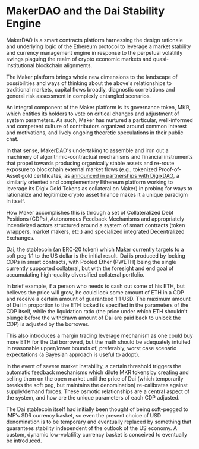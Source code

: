 # MakerDAO and the Dai Stability Engine

MakerDAO is a smart contracts platform harnessing the design rationale and underlying logic of the Ethereum protocol to leverage a market stability and currency management engine in response to the perpetual volatility swings plaguing the realm of crypto economic markets and quasi-institutional blockchain alignments.

The Maker platform brings whole new dimensions to the landscape of possibilities and ways of thinking about the above's relationships to traditional markets, capital flows broadly, diagnostic correlations and general risk assessment in complexly entangled scenarios.

An integral component of the Maker platform is its governance token, MKR, which entitles its holders to vote on critical changes and adjustment of system parameters. As such, Maker has nurtured a particular, well-informed and competent culture of contributors organized around common interest and motivations, and lively ongoing theoretic speculations in their public chat.

In that sense, MakerDAO's undertaking to assemble and iron out a machinery of algorithmic-contractual mechanisms and financial instruments that propel towards producing organically stable assets and re-route exposure to blockchain external market flows (e.g., tokenized Proof-of-Asset gold certificates, as [announced in partnerships with DigixDAO](https://medium.com/@Digix/partnership-announcement-makerdao-and-digix-dgx-gold-tokens-to-play-a-crucial-role-in-the-dai-8ed4c05b622c), a similarly oriented and complementary Ethereum platform working to leverage its Digix Gold Tokens as collateral on Maker) in probing for ways to rationalize and legitimize crypto asset finance makes it a unique paradigm in itself.

How Maker accomplishes this is through a set of Collateralized Debt Positions (CDPs), Autonomous Feedback Mechanisms and appropriately incentivized actors structured around a system of smart contracts (token wrappers, market makers, etc.) and specialized integrated Decentralized Exchanges.

Dai, the stablecoin (an ERC-20 token) which Maker currently targets to a soft peg 1:1 to the US dollar is the initial result. Dai is produced by locking CDPs in smart contracts, with Pooled Ether (PWETH) being the single currently supported collateral, but with the foresight and end goal of accumulating high-quality diversified collateral portfolio.

In brief example, if a person who needs to cash out some of his ETH, but believes the price will grow, he could lock some amount of ETH in a CDP and receive a certain amount of guaranteed 1:1 USD. The maximum amount of Dai in proportion to the ETH locked is specified in the parameters of the CDP itself, while the liquidation ratio (the price under which ETH shouldn't plunge before the withdrawn amount of Dai are paid back to unlock the CDP) is adjusted by the borrower.

This also introduces a margin trading leverage mechanism as one could buy more ETH for the Dai borrowed, but the math should be adequately intuited in reasonable upper/lower bounds of, preferably, worst case scenario expectations (a Bayesian approach is useful to adopt).

In the event of severe market instability, a certain threshold triggers the automatic feedback mechanisms which dilute MKR tokens by creating and selling them on the open market until the price of Dai (which temporarily breaks the soft peg, but maintains the denomination) re-calibrates against supply/demand forces. These osmotic relationships are a central aspect of the system, and how are the unique parameters of each CDP adjusted.

The Dai stablecoin itself had initially been thought of being soft-pegged to IMF's SDR currency basket, so even the present choice of USD denomination is to be temporary and eventually replaced by something that guarantees stability independent of the outlook of the US economy. A custom, dynamic low-volatility currency basket is conceived to eventually be introduced.





